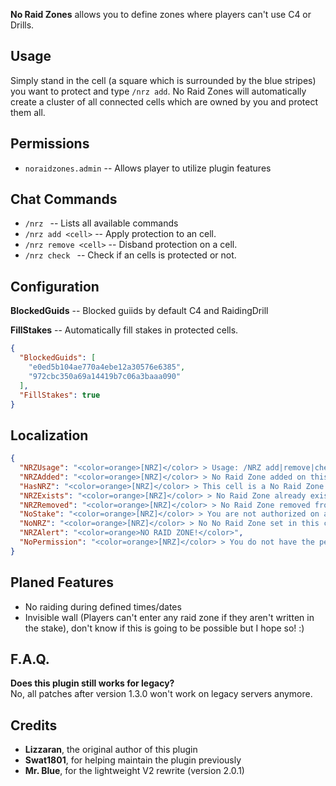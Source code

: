 **No Raid Zones** allows you to define zones where players can't use C4 or Drills.

## Usage

Simply stand in the cell (a square which is surrounded by the blue stripes) you want to protect and type `/nrz add`. No Raid Zones will automatically create a cluster of all connected cells which are owned by you and protect them all.

## Permissions

* `noraidzones.admin` -- Allows player to utilize plugin features

## Chat Commands

* `/nrz ` -- Lists all available commands
* `/nrz add <cell>` -- Apply protection to an cell.
* `/nrz remove <cell>` -- Disband protection on a cell.
* `/nrz check ` -- Check if an cells is protected or not.

## Configuration

**BlockedGuids** -- Blocked guiids by default C4 and RaidingDrill

**FillStakes** -- Automatically fill stakes in protected cells.

```json
{
  "BlockedGuids": [
    "e0ed5b104ae770a4ebe12a30576e6385",
    "972cbc350a69a14419b7c06a3baaa090"
  ],
  "FillStakes": true
}
```

## Localization

```json
{
  "NRZUsage": "<color=orange>[NRZ]</color> > Usage: /NRZ add|remove|check.",
  "NRZAdded": "<color=orange>[NRZ]</color> > No Raid Zone added on this cell.",
  "HasNRZ": "<color=orange>[NRZ]</color> > This cell is a No Raid Zone.",
  "NRZExists": "<color=orange>[NRZ]</color> > No Raid Zone already exists in this cell.",
  "NRZRemoved": "<color=orange>[NRZ]</color> > No Raid Zone removed from this cell.",
  "NoStake": "<color=orange>[NRZ]</color> > You are not authorized on a stake in this cell.",
  "NoNRZ": "<color=orange>[NRZ]</color> > No No Raid Zone set in this cell.",
  "NRZAlert": "<color=orange>NO RAID ZONE!</color>",
  "NoPermission": "<color=orange>[NRZ]</color> > You do not have the permissions to use this command. (Perm: {perm})"
}
```

## Planed Features

* No raiding during defined times/dates
* Invisible wall (Players can't enter any raid zone if they aren't written in the stake), don't know if this is going to be possible but I hope so! :)

## F.A.Q.

**Does this plugin still works for legacy?**  
No, all patches after version 1.3.0 won't work on legacy servers anymore. 

## Credits

- **Lizzaran**, the original author of this plugin
- **Swat1801**, for helping maintain the plugin previously
- **Mr. Blue**, for the lightweight V2 rewrite (version 2.0.1)